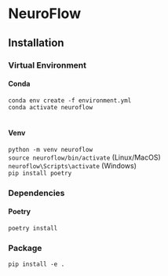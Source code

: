 NeuroFlow
==============================


## Installation

### Virtual Environment

#### Conda
`conda env create -f environment.yml` <br>
`conda activate neuroflow` <br><br>

#### Venv
`python -m venv neuroflow` <br>
`source neuroflow/bin/activate` (Linux/MacOS) <br>
`neuroflow\Scripts\activate` (Windows) <br>
`pip install poetry`


### Dependencies
#### Poetry
`poetry install`


### Package
`pip install -e .`
